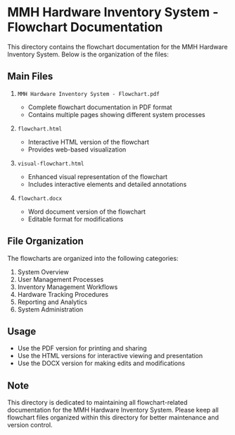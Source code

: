 # MMH Hardware Inventory System - Flowchart Documentation

This directory contains the flowchart documentation for the MMH Hardware Inventory System. Below is the organization of the files:

## Main Files

1. `MMH Hardware Inventory System - Flowchart.pdf`
   - Complete flowchart documentation in PDF format
   - Contains multiple pages showing different system processes

2. `flowchart.html`
   - Interactive HTML version of the flowchart
   - Provides web-based visualization

3. `visual-flowchart.html`
   - Enhanced visual representation of the flowchart
   - Includes interactive elements and detailed annotations

4. `flowchart.docx`
   - Word document version of the flowchart
   - Editable format for modifications

## File Organization

The flowcharts are organized into the following categories:

1. System Overview
2. User Management Processes
3. Inventory Management Workflows
4. Hardware Tracking Procedures
5. Reporting and Analytics
6. System Administration

## Usage

- Use the PDF version for printing and sharing
- Use the HTML versions for interactive viewing and presentation
- Use the DOCX version for making edits and modifications

## Note

This directory is dedicated to maintaining all flowchart-related documentation for the MMH Hardware Inventory System. Please keep all flowchart files organized within this directory for better maintenance and version control. 
